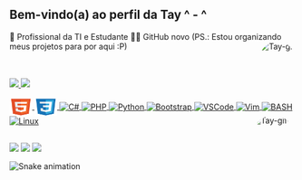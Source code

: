 <!--
**TaynaraCR/TaynaraCR** is a ✨ _special_ ✨ repository because its `README.md` (this file) appears on your GitHub profile.

Here are some ideas to get you started:

- 🔭 I’m currently working on ...
- 🌱 I’m currently learning ...
- 👯 I’m looking to collaborate on ...
- 🤔 I’m looking for help with ...
- 💬 Ask me about ...
- 📫 How to reach me: ...
- 😄 Pronouns: ...
- ⚡ Fun fact: ...

### Hi there 👋
referência: https://www.youtube.com/watch?v=TsaLQAetPLU&t=7s
-->
 

## Bem-vindo(a) ao perfil da Tay ^ - ^
🌱  Profissional da TI e Estudante 👩‍💻 GitHub novo (PS.: Estou organizando meus projetos para por aqui :P)
<img align="right" alt="Tay-gif" height="80" style="border-radius:50px;" src="https://i.pinimg.com/originals/95/c1/0b/95c10ba02011d6474b609c9b5adcc411.gif"><br><br><br>
 
 <div>
 <div>
   <a href="https://github.com/TaynaraCR">
   <img height="165em" src="https://github-readme-stats.vercel.app/api?username=TaynaraCR&show_icons=true&theme=dracula&include_all_commits=true&count_private=true"/>
   <img height="165em" src="https://github-readme-stats.vercel.app/api/top-langs/?username=TaynaraCR&layout=compact&langs_count=6&theme=dracula"/>
</div>
<div style="display: inline_block"><br>
  <img align="center" alt="HTML" height="30" width="40" src="https://raw.githubusercontent.com/devicons/devicon/master/icons/html5/html5-original.svg">
  <img align="center" alt="CSS" height="30" width="40" src="https://raw.githubusercontent.com/devicons/devicon/master/icons/css3/css3-original.svg">
  <img align="center" alt="C#" height="30" width="40" src="https://cdn.jsdelivr.net/gh/devicons/devicon/icons/csharp/csharp-original.svg" />
  <img align="center" alt="PHP" height="30" width="40" src="https://cdn.jsdelivr.net/gh/devicons/devicon/icons/php/php-plain.svg" />
  <img align="center" alt="Python" height="30" width="40" src="https://cdn.jsdelivr.net/gh/devicons/devicon/icons/python/python-plain.svg" />            
  <img align="center" alt="Bootstrap" height="30" width="40" src="https://cdn.jsdelivr.net/gh/devicons/devicon/icons/bootstrap/bootstrap-original.svg" />
  <img align="center" alt="VSCode" height="30" width="40" src="https://cdn.jsdelivr.net/gh/devicons/devicon/icons/vscode/vscode-plain.svg" />
  <img align="center" alt="Vim" height="30" width="40" src="https://cdn.jsdelivr.net/gh/devicons/devicon/icons/vim/vim-plain.svg" />
  <img align="center" alt="BASH" height="30" width="40" src="https://cdn.jsdelivr.net/gh/devicons/devicon/icons/bash/bash-original.svg" />
  <img align="center" alt="Linux" height="30" width="40" src="https://cdn.jsdelivr.net/gh/devicons/devicon/icons/linux/linux-plain.svg" />
  <img align="right" alt="Tay-gif-2" height="150" style="border-radius:50px;" src="https://i.pinimg.com/originals/6b/ae/d3/6baed3605ec00d21b53fd9d9095d83fc.gif">
</div>
</div>
 
 ##
<div> 
  <a href="https://www.instagram.com/taynaracramos/" target="_blank"><img src="https://img.shields.io/badge/-Instagram-%23E4405F?style=for-the-badge&logo=instagram&logoColor=white" target="_blank"></a> 
  <a href = "mailto:taynara.correaramos@gmail.com"><img src="https://img.shields.io/badge/-Gmail-%23333?style=for-the-badge&logo=gmail&logoColor=white" target="_blank"></a>
  <a href="https://br.linkedin.com/in/taynara-correa-ramos-467b84145" target="_blank"><img src="https://img.shields.io/badge/-LinkedIn-%230077B5?style=for-the-badge&logo=linkedin&logoColor=white" target="_blank"></a> 
 
  ![Snake animation](https://github.com/TaynaraCR/TaynaraCR/blob/output/github-contribution-grid-snake.svg)

</div>

